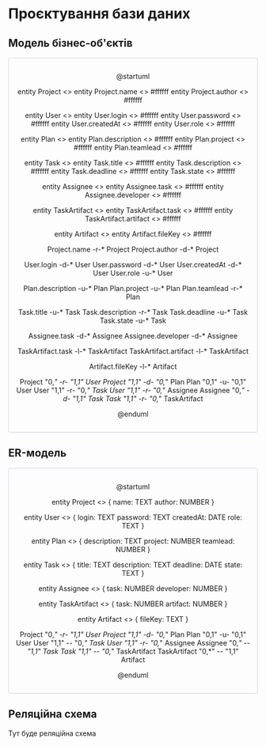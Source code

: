 # Проєктування бази даних

## Модель бізнес-об'єктів

<center style="
    border-radius:4px;
    border: 1px solid #cfd7e6;
    box-shadow: 0 1px 3px 0 rgba(89,105,129,.05), 0 1px 1px 0 rgba(0,0,0,.025);
    padding: 1em;"
>

  @startuml
  
  entity Project <<ENTITY>>
  entity Project.name <<TEXT>> #ffffff
  entity Project.author <<NUMBER>> #ffffff

  entity User <<ENTITY>>
  entity User.login <<TEXT>> #ffffff
  entity User.password <<TEXT>> #ffffff
  entity User.createdAt <<DATE>> #ffffff
  entity User.role <<TEXT>> #ffffff
  
  entity Plan <<ENTITY>>
  entity Plan.description <<TEXT>> #ffffff
  entity Plan.project <<NUMBER>> #ffffff
  entity Plan.teamlead <<NUMBER>> #ffffff

  entity Task <<ENTITY>>
  entity Task.title <<TEXT>> #ffffff
  entity Task.description <<TEXT>> #ffffff
  entity Task.deadline <<DATE>> #ffffff
  entity Task.state <<TEXT>> #ffffff

  entity Assignee <<ENTITY>>
  entity Assignee.task <<NUMBER>> #ffffff
  entity Assignee.developer <<NUMBER>> #ffffff

  entity TaskArtifact <<ENTITY>>
  entity TaskArtifact.task <<NUMBER>> #ffffff
  entity TaskArtifact.artifact <<NUMBER>> #ffffff

  entity Artifact <<ENTITY>>
  entity Artifact.fileKey <<TEXT>> #ffffff


  Project.name -r-* Project
  Project.author -d-* Project

  User.login -d-* User
  User.password -d-* User
  User.createdAt -d-* User
  User.role -u-* User

  Plan.description -u-* Plan
  Plan.project -u-* Plan
  Plan.teamlead -r-* Plan

  Task.title -u-* Task
  Task.description -r-* Task
  Task.deadline -u-* Task
  Task.state -u-* Task

  Assignee.task -d-* Assignee
  Assignee.developer -d-* Assignee

  TaskArtifact.task -l-* TaskArtifact
  TaskArtifact.artifact -l-* TaskArtifact

  Artifact.fileKey -l-* Artifact


  Project "0,*" -r- "1,1" User
  Project "1,1" -d- "0,*" Plan
  Plan "0,1" -u- "0,1" User
  User "1,1" -r- "0,*" Task
  User "1,1" -r- "0,*" Assignee
  Assignee "0,*" -d- "1,1" Task
  Task "1,1" -r- "0,*" TaskArtifact


  @enduml

</center>

## ER-модель

<center style="
    border-radius:4px;
    border: 1px solid #cfd7e6;
    box-shadow: 0 1px 3px 0 rgba(89,105,129,.05), 0 1px 1px 0 rgba(0,0,0,.025);
    padding: 1em;"
>

  @startuml
  
  entity Project <<ENTITY>> {
      name: TEXT
      author: NUMBER
  }

  entity User <<ENTITY>> {
      login: TEXT
      password: TEXT
      createdAt: DATE
      role: TEXT
  }

  entity Plan <<ENTITY>> {
      description: TEXT
      project: NUMBER
      teamlead: NUMBER
  }

  entity Task <<ENTITY>> {
      title: TEXT
      description: TEXT
      deadline: DATE
      state: TEXT
  }

  entity Assignee <<ENTITY>> {
      task: NUMBER
      developer: NUMBER
  }

  entity TaskArtifact <<ENTITY>> {
      task: NUMBER
      artifact: NUMBER
  }

  entity Artifact <<ENTITY>> {
      fileKey: TEXT
  }
  
  Project "0,*" -r- "1,1" User
  Project "1,1" -d- "0,*" Plan
  Plan "0,1" -u- "0,1" User
  User "1,1" -- "0,*" Task
  User "1,1" -r- "0,*" Assignee
  Assignee "0,*" -- "1,1" Task
  Task "1,1" -- "0,*" TaskArtifact
  TaskArtifact "0,*" -- "1,1" Artifact

  @enduml

</center>

## Реляційна схема

Тут буде реляційна схема

